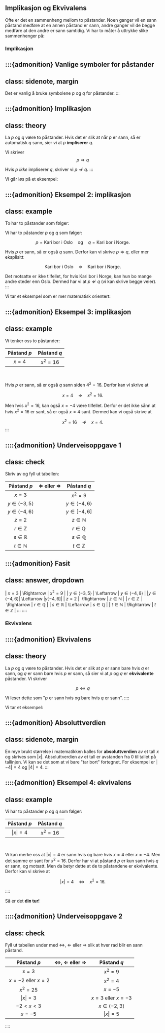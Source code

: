 ## Implikasjon og Ekvivalens

Ofte er det en sammenheng mellom to påstander. Noen ganger vil en sann påstand medføre at en annen påstand er sann, andre ganger vil de begge medføre at den andre er sann samtidig. Vi har to måter å uttrykke slike sammenhenger på: 


### Implikasjon

:::{admonition} Vanlige symboler for påstander
---
class: sidenote, margin
---
Det er vanlig å bruke symbolene $p$ og $q$ for påstander. 
:::

:::{admonition} Implikasjon
---
class: theory
---
La $p$ og $q$ være to påstander. Hvis det er slik at når $p$ er sann, så er automatisk $q$ sann, sier vi at $p$ **impliserer** $q$. 

Vi skriver
$$
p \Rightarrow q
$$

Hvis $p$ *ikke* impliserer $q$, skriver vi $p \not \Rightarrow q$.
:::

Vi går løs på et eksempel:

:::{admonition} Eksempel 2: implikasjon
---
class: example
---
To har to påstander som følger:

Vi har to påstander $p$ og $q$ som følger:

$$
p = \text{Kari bor i Oslo} \quad \text{og} \quad q = \text{Kari bor i Norge}.
$$

Hvis $p$ er sann, så er også $q$ sann. Derfor kan vi skrive $p \Rightarrow q$, eller mer eksplisitt:

$$
\text{Kari bor i Oslo} \quad \Rightarrow \quad \text{Kari bor i Norge}.
$$

Det motsatte er ikke tilfellet, for hvis Kari bor i Norge, kan hun bo mange andre steder enn Oslo. Dermed har vi at    $p \not \Leftarrow q$    (vi kan skrive begge veier).
:::

Vi tar et eksempel som er mer matematisk orientert:

:::{admonition} Eksempel 3: implikasjon
---
class: example
---
Vi tenker oss to påstander:

| Påstand $p$ | Påstand $q$ |
|:-----------:|:-----------:|
| $x = 4$ | $x^2 = 16$ |

<br>

Hvis $p$ er sann, så er også $q$ sann siden $4^2 = 16$. Derfor kan vi skrive at 

$$
x = 4 \quad \Rightarrow \quad x^2 = 16.
$$

Men hvis $x^2 = 16$, kan også $x = -4$ være tilfellet. Derfor er det ikke sånn at hvis $x^2 = 16$ er sant, så er også $x = 4$ sant. Dermed kan vi også skrive at 

$$
x^2 = 16 \quad \not \Rightarrow \quad x = 4.
$$
:::


::::{admonition} Underveisoppgave 1
---
class: check
---
Skriv av og fyll ut tabellen: 

| Påstand $p$ |  $\Leftarrow$ eller $\Rightarrow$| Påstand $q$ |
|:-----------:|:----------------------------------:|:-----------:|
| $x = 3$ |  | $x^2 = 9$ |
| $y \in \langle -3, 5 \rangle$ |  | $y \in \langle -4, 6\rangle$ |
|$y \in \langle -4, 6\rangle$|  |$y \in [-4, 6 ]$|
| $z = 2$ |  | $z \in \mathbb{N}$ |
| $r \in \mathbb{Z}$ |  | $r \in \mathbb{Q}$ |
| $s \in \mathbb{R}$ |  | $s \in \mathbb{Q}$ |
| $t \in \mathbb{N}$ |  | $t \in \mathbb{Z}$ |

:::{admonition} Fasit
---
class: answer, dropdown
---
| $x = 3$ |  \Rightarrow | $x^2 = 9$ |
| $y \in \langle -3, 5 \rangle$ | \Leftarrow | $y \in \langle -4, 6\rangle$ |
|$y \in \langle -4, 6\rangle$| \Leftarrow |$y [-4, 6 ]$|
| $z = 2$ |  \Rightarrow | $z \in \mathbb{N}$ |
| $r \in \mathbb{Z}$ | \Rightarrow | $r \in \mathbb{Q}$ |
| $s \in \mathbb{R}$ | \Leftarrow | $s \in \mathbb{Q}$ |
| $t \in \mathbb{N}$ | \Rightarrow | $t \in \mathbb{Z}$ |
:::
::::


### Ekvivalens

::::{admonition} Ekvivalens
---
class: theory
---
La $p$ og $q$ være to påstander. Hvis det er slik at $p$ er sann bare hvis $q$ er sann, og $q$ er sann bare hvis $p$ er sann, så sier vi at $p$ og $q$ er **ekvivalente** påstander.
Vi skriver

$$
p \Leftrightarrow q
$$

Vi leser dette som "$p$ er sann hvis og bare hvis $q$ er sann".
::::


Vi tar et eksempel:

:::{admonition} Absoluttverdien
---
class: sidenote, margin
---
En mye brukt størrelse i matematikken kalles for **absoluttverdien** av et tall $x$ og skrives som $|x|$. Absoluttverdien av et tall er avstanden fra $0$ til tallet på tallinjen. Vi kan se det som at vi bare "tar bort" fortegnet. For eksempel er $|-4| = 4$ og $|4| = 4$.
:::

::::{admonition} Eksempel 4: ekvivalens
---
class: example
---
Vi har to påstander $p$ og $q$ som følger:

| Påstand $p$ | Påstand $q$ |
|:-----------:|:-----------:|
| $\|x\| = 4$ | $x^2 = 16$ |

<br>

Vi kan merke oss at $|x| = 4$ er sann hvis og bare hvis $x = 4$ eller $x = -4$. Men det samme er sant for $x^2 = 16$. Derfor har vi at påstand $p$ er kun sann hvis $q$ er sann, og motsatt. Men da betyr dette at de to påstandene er ekvivalente. Derfor kan vi skrive at 

$$
|x| = 4 \quad \Leftrightarrow \quad x^2 = 16.
$$

::::

Så er det **din tur**!

::::{admonition} Underveisoppgave 2
---
class: check
---
Fyll ut tabellen under med $\Leftrightarrow$, $\Leftarrow$ eller $\Rightarrow$ slik at hver rad blir en sann påstand.

| Påstand $p$ |  $\Leftrightarrow$, $\Leftarrow$ eller $\Rightarrow$ | Påstand $q$ |
|:-----------:|:-------------------------------------------------------:|:-----------:|
| $x = 3$ |  | $x^2 = 9$ |
| $x = -2$ eller $x = 2$ |  | $x^2 = 4$ |
| $x^2 = 25$ |  | $x = -5$ |
| $\|x\| = 3$ |  | $x = 3$ eller $x = -3$ |
| $-2 < x < 3$ | | $x \in \langle -2, 3 \rangle$ |
| $x = -5$ |  | $\|x\| = 5$ |

::::




